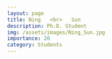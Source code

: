 ```yaml
---
layout: page
title: Ning   <br>   Sun
description: Ph.D. Student
img: /assets/images/Ning_Sun.jpg
importance: 20
category: Students
---
```

